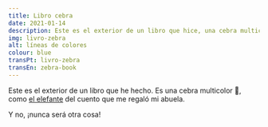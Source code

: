 ```yaml
---
title: Libro cebra
date: 2021-01-14
description: Este es el exterior de un libro que hice, una cebra multicolor.
img: livro-zebra
alt: líneas de colores
colour: blue
transPt: livro-zebra
transEn: zebra-book
---
```


Este es el exterior de un libro que he hecho. Es una cebra multicolor 🦓, como [el elefante](http://apegoyliteratura.es/elmer/) del cuento que me regaló mi abuela.

Y no, ¡nunca será otra cosa!

